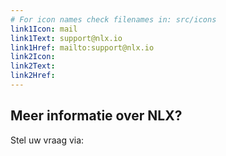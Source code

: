 ```yaml
---
# For icon names check filenames in: src/icons
link1Icon: mail
link1Text: support@nlx.io
link1Href: mailto:support@nlx.io
link2Icon:
link2Text:
link2Href:
---
```


## Meer informatie over NLX?

Stel uw vraag via:
